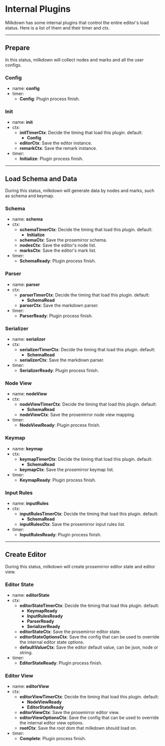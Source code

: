 # Internal Plugins

Milkdown has some internal plugins that control the entire editor's load status.
Here is a list of them and their timer and ctx.

---

## Prepare

In this status, milkdown will collect nodes and marks and all the user configs.

### Config

-   name: **config**
-   timer:
    -   **Config**: Plugin process finish.

### Init

-   name: **init**
-   ctx:
    -   **initTimerCtx**: Decide the timing that load this plugin.
        default:
        -   **Config**
    -   **editorCtx**: Save the editor instance.
    -   **remarkCtx**: Save the remark instance.
-   timer:
    -   **Initialize**: Plugin process finish.

---

## Load Schema and Data

During this status, milkdown will generate data by nodes and marks, such as schema and keymap.

### Schema

-   name: **schema**
-   ctx:
    -   **schemaTimerCtx**: Decide the timing that load this plugin.
        default:
        -   **Initialize**
    -   **schemaCtx**: Save the prosemirror schema.
    -   **nodesCtx**: Save the editor's node list.
    -   **marksCtx**: Save the editor's mark list.
-   timer:
    -   **SchemaReady**: Plugin process finish.

### Parser

-   name: **parser**
-   ctx:
    -   **parserTimerCtx**: Decide the timing that load this plugin.
        default:
        -   **SchemaRead**
    -   **parserCtx**: Save the markdown parser.
-   timer:
    -   **ParserReady**: Plugin process finish.

### Serializer

-   name: **serializer**
-   ctx:
    -   **serializerTimerCtx**: Decide the timing that load this plugin.
        default:
        -   **SchemaRead**
    -   **serializerCtx**: Save the markdown parser.
-   timer:
    -   **SerializerReady**: Plugin process finish.

### Node View

-   name: **nodeView**
-   ctx:
    -   **nodeViewTimerCtx**: Decide the timing that load this plugin.
        default:
        -   **SchemaRead**
    -   **nodeViewCtx**: Save the prosemirror node view mapping.
-   timer:
    -   **NodeViewReady**: Plugin process finish.

### Keymap

-   name: **keymap**
-   ctx:
    -   **keymapTimerCtx**: Decide the timing that load this plugin.
        default:
        -   **SchemaRead**
    -   **keymapCtx**: Save the prosemirror keymap list.
-   timer:
    -   **KeymapReady**: Plugin process finish.

### Input Rules

-   name: **inputRules**
-   ctx:
    -   **inputRulesTimerCtx**: Decide the timing that load this plugin.
        default:
        -   **SchemaRead**
    -   **inputRulesCtx**: Save the prosemirror input rules list.
-   timer:
    -   **InputRulesReady**: Plugin process finish.

---

## Create Editor

During this status, milkdown will create prosemirror editor state and editor view.

### Editor State

-   name: **editorState**
-   ctx:
    -   **editorStateTimerCtx**: Decide the timing that load this plugin.
        default:
        -   **KeymapReady**
        -   **InputRulesReady**
        -   **ParserReady**
        -   **SerializerReady**
    -   **editorStateCtx**: Save the prosemirror editor state.
    -   **editorStateOptionsCtx**: Save the config that can be used to override the internal editor state options.
    -   **defaultValueCtx**: Save the editor default value, can be json, node or string.
-   timer:
    -   **EditorStateReady**: Plugin process finish.

### Editor View

-   name: **editorView**
-   ctx:
    -   **editorViewTimerCtx**: Decide the timing that load this plugin.
        default:
        -   **NodeViewReady**
        -   **EditorStateReady**
    -   **editorViewCtx**: Save the prosemirror editor view.
    -   **editorViewOptionsCtx**: Save the config that can be used to override the internal editor view options.
    -   **rootCtx**: Save the root dom that milkdown should load on.
-   timer:
    -   **Complete**: Plugin process finish.
